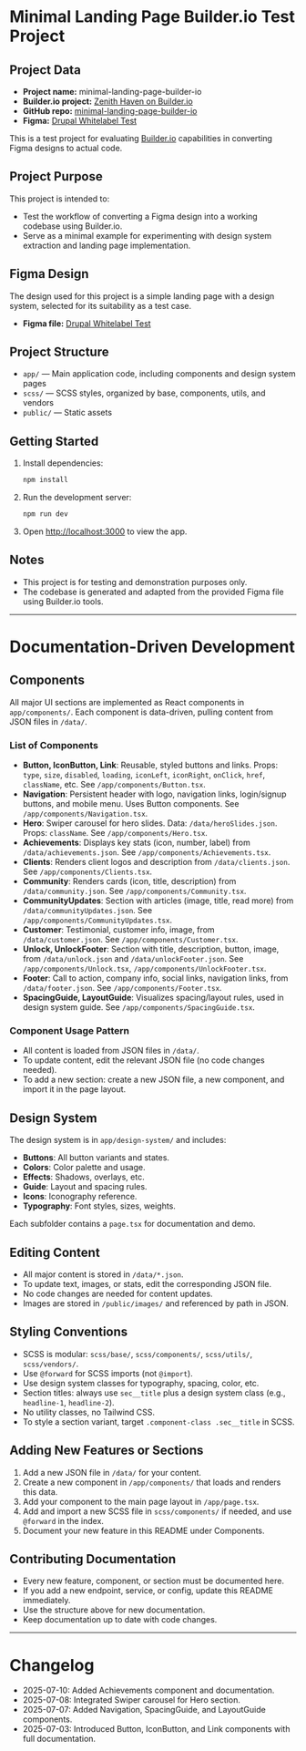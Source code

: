 # Minimal Landing Page Builder.io Test Project

## Project Data
- **Project name:** minimal-landing-page-builder-io
- **Builder.io project:** [Zenith Haven on Builder.io](https://builder.io/app/projects/bb91d57690b742ebac59fcb6b349cfce/zenith-haven)
- **GitHub repo:** [minimal-landing-page-builder-io](https://github.com/DejanStDM/minimal-landing-page-builder-io)
- **Figma:** [Drupal Whitelabel Test](https://www.figma.com/design/H2Mr63iVutD2RzXXRsM3Ky/Drupal-Whitelabel-Test?node-id=0-1&p=f&m=dev)

This is a test project for evaluating [Builder.io](https://www.builder.io/) capabilities in converting Figma designs to actual code.

## Project Purpose
This project is intended to:
- Test the workflow of converting a Figma design into a working codebase using Builder.io.
- Serve as a minimal example for experimenting with design system extraction and landing page implementation.

## Figma Design
The design used for this project is a simple landing page with a design system, selected for its suitability as a test case.

- **Figma file:** [Drupal Whitelabel Test](https://www.figma.com/design/H2Mr63iVutD2RzXXRsM3Ky/Drupal-Whitelabel-Test?node-id=0-1&p=f&m=dev)

## Project Structure
- `app/` — Main application code, including components and design system pages
- `scss/` — SCSS styles, organized by base, components, utils, and vendors
- `public/` — Static assets

## Getting Started
1. Install dependencies:
   ```bash
   npm install
   ```
2. Run the development server:
   ```bash
   npm run dev
   ```
3. Open [http://localhost:3000](http://localhost:3000) to view the app.

## Notes
- This project is for testing and demonstration purposes only.
- The codebase is generated and adapted from the provided Figma file using Builder.io tools.

---

# Documentation-Driven Development

## Components

All major UI sections are implemented as React components in `app/components/`. Each component is data-driven, pulling content from JSON files in `/data/`.

### List of Components
- **Button, IconButton, Link**: Reusable, styled buttons and links. Props: `type`, `size`, `disabled`, `loading`, `iconLeft`, `iconRight`, `onClick`, `href`, `className`, etc. See `/app/components/Button.tsx`.
- **Navigation**: Persistent header with logo, navigation links, login/signup buttons, and mobile menu. Uses Button components. See `/app/components/Navigation.tsx`.
- **Hero**: Swiper carousel for hero slides. Data: `/data/heroSlides.json`. Props: `className`. See `/app/components/Hero.tsx`.
- **Achievements**: Displays key stats (icon, number, label) from `/data/achievements.json`. See `/app/components/Achievements.tsx`.
- **Clients**: Renders client logos and description from `/data/clients.json`. See `/app/components/Clients.tsx`.
- **Community**: Renders cards (icon, title, description) from `/data/community.json`. See `/app/components/Community.tsx`.
- **CommunityUpdates**: Section with articles (image, title, read more) from `/data/communityUpdates.json`. See `/app/components/CommunityUpdates.tsx`.
- **Customer**: Testimonial, customer info, image, from `/data/customer.json`. See `/app/components/Customer.tsx`.
- **Unlock, UnlockFooter**: Section with title, description, button, image, from `/data/unlock.json` and `/data/unlockFooter.json`. See `/app/components/Unlock.tsx`, `/app/components/UnlockFooter.tsx`.
- **Footer**: Call to action, company info, social links, navigation links, from `/data/footer.json`. See `/app/components/Footer.tsx`.
- **SpacingGuide, LayoutGuide**: Visualizes spacing/layout rules, used in design system guide. See `/app/components/SpacingGuide.tsx`.

### Component Usage Pattern
- All content is loaded from JSON files in `/data/`.
- To update content, edit the relevant JSON file (no code changes needed).
- To add a new section: create a new JSON file, a new component, and import it in the page layout.

## Design System

The design system is in `app/design-system/` and includes:
- **Buttons**: All button variants and states.
- **Colors**: Color palette and usage.
- **Effects**: Shadows, overlays, etc.
- **Guide**: Layout and spacing rules.
- **Icons**: Iconography reference.
- **Typography**: Font styles, sizes, weights.

Each subfolder contains a `page.tsx` for documentation and demo.

## Editing Content

- All major content is stored in `/data/*.json`.
- To update text, images, or stats, edit the corresponding JSON file.
- No code changes are needed for content updates.
- Images are stored in `/public/images/` and referenced by path in JSON.

## Styling Conventions

- SCSS is modular: `scss/base/`, `scss/components/`, `scss/utils/`, `scss/vendors/`.
- Use `@forward` for SCSS imports (not `@import`).
- Use design system classes for typography, spacing, color, etc.
- Section titles: always use `sec__title` plus a design system class (e.g., `headline-1`, `headline-2`).
- No utility classes, no Tailwind CSS.
- To style a section variant, target `.component-class .sec__title` in SCSS.

## Adding New Features or Sections

1. Add a new JSON file in `/data/` for your content.
2. Create a new component in `/app/components/` that loads and renders this data.
3. Add your component to the main page layout in `/app/page.tsx`.
4. Add and import a new SCSS file in `scss/components/` if needed, and use `@forward` in the index.
5. Document your new feature in this README under Components.

## Contributing Documentation

- Every new feature, component, or section must be documented here.
- If you add a new endpoint, service, or config, update this README immediately.
- Use the structure above for new documentation.
- Keep documentation up to date with code changes.

---

# Changelog

- 2025-07-10: Added Achievements component and documentation.
- 2025-07-08: Integrated Swiper carousel for Hero section.
- 2025-07-07: Added Navigation, SpacingGuide, and LayoutGuide components.
- 2025-07-03: Introduced Button, IconButton, and Link components with full documentation.
